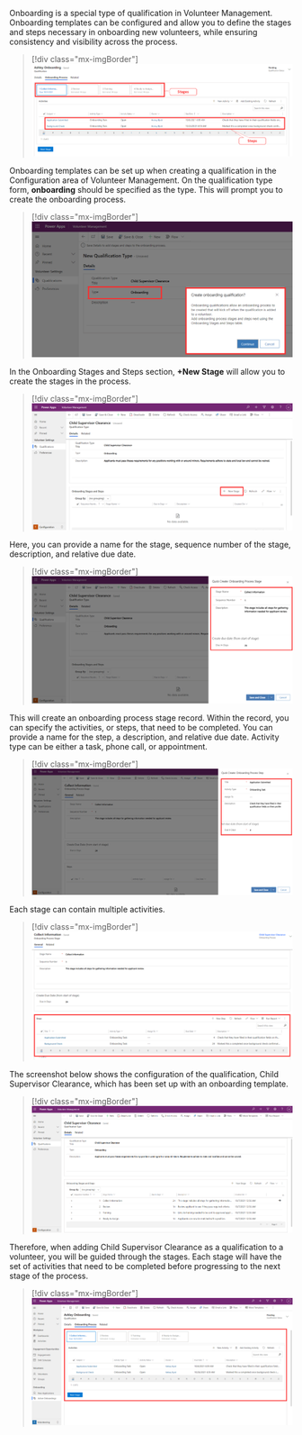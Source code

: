 Onboarding is a special type of qualification in Volunteer Management. Onboarding templates can be configured and allow you to define the stages and steps necessary in onboarding new volunteers, while ensuring consistency and visibility across the process.

> [!div class="mx-imgBorder"]
> [![Screenshot of the Qualification Type menu with the skill type selected.](../media/2-onboarding-stages.png)](../media/2-onboarding-stages.png#lightbox)

Onboarding templates can be set up when creating a qualification in the Configuration area of Volunteer Management. On the qualification type form, **onboarding** should be specified as the type. This will prompt you to create the onboarding process.

> [!div class="mx-imgBorder"]
> [![Screenshot of the onboarding process stages and steps.](../media/3-onboarding-qualifications.png)](../media/3-onboarding-qualifications.png#lightbox)

In the Onboarding Stages and Steps section, **+New Stage** will allow you to create the stages in the process.

> [!div class="mx-imgBorder"]
> [![Screenshot of the qualification details page with the New Stage option highlighted.](../media/4-new-stage.png)](../media/4-new-stage.png#lightbox)

Here, you can provide a name for the stage, sequence number of the stage, description, and relative due date.

> [!div class="mx-imgBorder"]
> [![Screenshot of the Quick Create Onboarding Process Stage options with Stage Name, Sequence Number, Description and Due Date highlighted.](../media/5-quick-create.png)](../media/5-quick-create.png#lightbox)

This will create an onboarding process stage record. Within the record, you can specify the activities, or steps, that need to be completed. You can provide a name for the step, a description, and relative due date. Activity type can be either a task, phone call, or appointment.

> [!div class="mx-imgBorder"]
> [![Screenshot of an onboarding process stage record including Title, Activity Type, Assign to, Description and Due Date.](../media/6-application-submitted.png)](../media/6-application-submitted.png#lightbox)

Each stage can contain multiple activities.

> [!div class="mx-imgBorder"]
> [![Screenshot of Applications Submitted and Background Check steps in a stage.](../media/7-steps.png)](../media/7-steps.png#lightbox)

The screenshot below shows the configuration of the qualification, Child Supervisor Clearance, which has been set up with an onboarding template.

> [!div class="mx-imgBorder"]
> [![Screenshot of the Child Supervisor Clearance qualification.](../media/8-qualification-detail.png)](../media/8-qualification-detail.png#lightbox)

Therefore, when adding Child Supervisor Clearance as a qualification to a volunteer, you will be guided through the stages. Each stage will have the set of activities that need to be completed before progressing to the next stage of the process.

> [!div class="mx-imgBorder"]
> [![Screenshot of the Collect Information stage in the Onboarding Process.](../media/9-onboarding-process.png)](../media/9-onboarding-process.png#lightbox)

